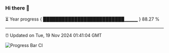### Hi there 👋

⏳ Year progress { ██████████████████████████▁▁▁▁ } 88.27 %

---

⏰ Updated on Tue, 19 Nov 2024 01:41:04 GMT

![Progress Bar CI](https://github.com/liununu/liununu/workflows/Progress%20Bar%20CI/badge.svg)
